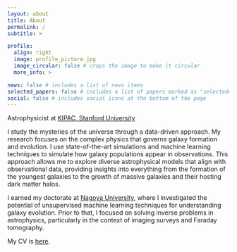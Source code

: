 ```yaml
---
layout: about
title: About
permalink: /
subtitle: >

profile:
  align: right
  image: profile_picture.jpg
  image_circular: false # crops the image to make it circular
  more_info: >

news: false # includes a list of news items
selected_papers: false # includes a list of papers marked as "selected={true}"
social: false # includes social icons at the bottom of the page
---
```


Astrophysicist at [KIPAC, Stanford University](https://kipac.stanford.edu)

I study the mysteries of the universe through a data-driven approach. My research
focuses on the complex physics that governs galaxy formation and evolution. I use
state-of-the-art simulations and machine learning techniques to simulate how
galaxy populations appear in observations. This approach allows me to explore
diverse astrophysical models that align with observational data, providing
insights into everything from the formation of the youngest galaxies to the growth
of massive galaxies and their hosting dark matter halos.

I earned my doctorate at [Nagoya University](https://en.nagoya-u.ac.jp), where I
investigated the potential of unsupervised machine learning techniques for
understanding galaxy evolution. Prior to that, I focused on solving inverse
problems in astrophysics, particularly in the context of imaging surveys and
Faraday tomography.

My CV is <a href="Cooray_CV.pdf">here</a>.